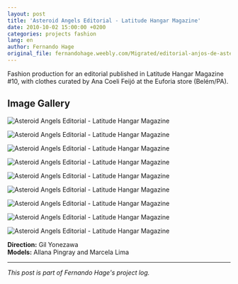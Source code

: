 ```yaml
---
layout: post
title: 'Asteroid Angels Editorial - Latitude Hangar Magazine'
date: 2010-10-02 15:00:00 +0200
categories: projects fashion
lang: en
author: Fernando Hage
original_file: fernandohage.weebly.com/Migrated/editorial-anjos-de-asteroides.html
---
```


Fashion production for an editorial published in Latitude Hangar Magazine #10, with clothes curated by Ana Coeli Feijó at the Euforia store (Belém/PA).

## Image Gallery


![Asteroid Angels Editorial - Latitude Hangar Magazine](/assets/images/2010-10-02-editorial-anjos-asteroides-latitude-hangar-01.jpg)



![Asteroid Angels Editorial - Latitude Hangar Magazine](/assets/images/2010-10-02-editorial-anjos-asteroides-latitude-hangar-02.jpg)



![Asteroid Angels Editorial - Latitude Hangar Magazine](/assets/images/2010-10-02-editorial-anjos-asteroides-latitude-hangar-03.jpg)



![Asteroid Angels Editorial - Latitude Hangar Magazine](/assets/images/2010-10-02-editorial-anjos-asteroides-latitude-hangar-04.jpg)



![Asteroid Angels Editorial - Latitude Hangar Magazine](/assets/images/2010-10-02-editorial-anjos-asteroides-latitude-hangar-05.jpg)



![Asteroid Angels Editorial - Latitude Hangar Magazine](/assets/images/2010-10-02-editorial-anjos-asteroides-latitude-hangar-06.jpg)



![Asteroid Angels Editorial - Latitude Hangar Magazine](/assets/images/2010-10-02-editorial-anjos-asteroides-latitude-hangar-07.jpg)



![Asteroid Angels Editorial - Latitude Hangar Magazine](/assets/images/2010-10-02-editorial-anjos-asteroides-latitude-hangar-08.jpg)



![Asteroid Angels Editorial - Latitude Hangar Magazine](/assets/images/2010-10-02-editorial-anjos-asteroides-latitude-hangar-09.jpg)


**Direction:** Gil Yonezawa  
**Models:** Allana Pingray and Marcela Lima

---

*This post is part of Fernando Hage's project log.*